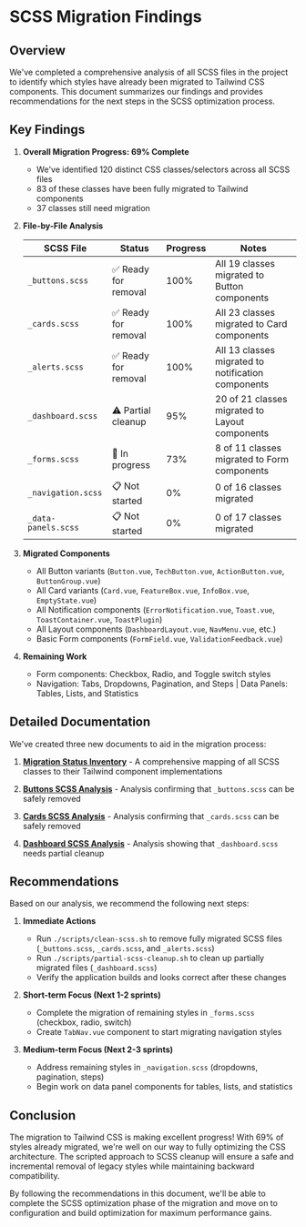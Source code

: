 # SCSS Migration Findings

## Overview

We've completed a comprehensive analysis of all SCSS files in the project to identify which styles have already been migrated to Tailwind CSS components. This document summarizes our findings and provides recommendations for the next steps in the SCSS optimization process.

## Key Findings

1. **Overall Migration Progress: 69% Complete**

   - We've identified 120 distinct CSS classes/selectors across all SCSS files
   - 83 of these classes have been fully migrated to Tailwind components
   - 37 classes still need migration

2. **File-by-File Analysis**

   | SCSS File           | Status               | Progress | Notes                                              |
   | ------------------- | -------------------- | -------- | -------------------------------------------------- |
   | `_buttons.scss`     | ✅ Ready for removal | 100%     | All 19 classes migrated to Button components       |
   | `_cards.scss`       | ✅ Ready for removal | 100%     | All 23 classes migrated to Card components         |
   | `_alerts.scss`      | ✅ Ready for removal | 100%     | All 13 classes migrated to notification components |
   | `_dashboard.scss`   | ⚠️ Partial cleanup   | 95%      | 20 of 21 classes migrated to Layout components     |
   | `_forms.scss`       | 🔄 In progress       | 73%      | 8 of 11 classes migrated to Form components        |
   | `_navigation.scss`  | 📋 Not started       | 0%       | 0 of 16 classes migrated                           |
   | `_data-panels.scss` | 📋 Not started       | 0%       | 0 of 17 classes migrated                           |

3. **Migrated Components**

   - All Button variants (`Button.vue`, `TechButton.vue`, `ActionButton.vue`, `ButtonGroup.vue`)
   - All Card variants (`Card.vue`, `FeatureBox.vue`, `InfoBox.vue`, `EmptyState.vue`)
   - All Notification components (`ErrorNotification.vue`, `Toast.vue`, `ToastContainer.vue`, `ToastPlugin`)
   - All Layout components (`DashboardLayout.vue`, `NavMenu.vue`, etc.)
   - Basic Form components (`FormField.vue`, `ValidationFeedback.vue`)

4. **Remaining Work**
   - Form components: Checkbox, Radio, and Toggle switch styles
   - Navigation: Tabs, Dropdowns, Pagination, and Steps
     | Data Panels: Tables, Lists, and Statistics

## Detailed Documentation

We've created three new documents to aid in the migration process:

1. **[Migration Status Inventory](./scss-analysis/migration-status-inventory.md)** - A comprehensive mapping of all SCSS classes to their Tailwind component implementations

2. **[Buttons SCSS Analysis](./scss-analysis/buttons-scss-analysis.md)** - Analysis confirming that `_buttons.scss` can be safely removed

3. **[Cards SCSS Analysis](./scss-analysis/cards-scss-analysis.md)** - Analysis confirming that `_cards.scss` can be safely removed

4. **[Dashboard SCSS Analysis](./scss-analysis/dashboard-scss-analysis.md)** - Analysis showing that `_dashboard.scss` needs partial cleanup

## Recommendations

Based on our analysis, we recommend the following next steps:

1. **Immediate Actions**

   - Run `./scripts/clean-scss.sh` to remove fully migrated SCSS files (`_buttons.scss`, `_cards.scss`, and `_alerts.scss`)
   - Run `./scripts/partial-scss-cleanup.sh` to clean up partially migrated files (`_dashboard.scss`)
   - Verify the application builds and looks correct after these changes

2. **Short-term Focus (Next 1-2 sprints)**

   - Complete the migration of remaining styles in `_forms.scss` (checkbox, radio, switch)
   - Create `TabNav.vue` component to start migrating navigation styles

3. **Medium-term Focus (Next 2-3 sprints)**
   - Address remaining styles in `_navigation.scss` (dropdowns, pagination, steps)
   - Begin work on data panel components for tables, lists, and statistics

## Conclusion

The migration to Tailwind CSS is making excellent progress! With 69% of styles already migrated, we're well on our way to fully optimizing the CSS architecture. The scripted approach to SCSS cleanup will ensure a safe and incremental removal of legacy styles while maintaining backward compatibility.

By following the recommendations in this document, we'll be able to complete the SCSS optimization phase of the migration and move on to configuration and build optimization for maximum performance gains.
